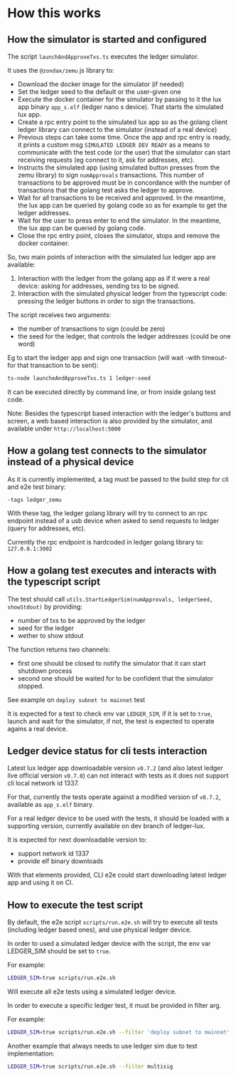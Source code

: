 # How this works

## How the simulator is started and configured

The script `launchAndApproveTxs.ts` executes the ledger simulator.

It uses the `@zondax/zemu` js library to:

- Download the docker image for the simulator (if needed)
- Set the ledger seed to the default or the user-given one
- Execute the docker container for the simulator by passing to it the lux app binary `app_s.elf` (ledger nano s device). That starts the simulated lux app.
- Create a rpc entry point to the simulated lux app so as the golang client ledger library can connect to the simulator (instead of a real device)
- Previous steps can take some time. Once the app and rpc entry is ready, it prints a custom msg `SIMULATED LEDGER DEV READY` as a means to communicate 
  with the test code (or the user) that the simulator can start receiving requests (eg connect to it, ask for addresses, etc).
- Instructs the simulated app (using simulated button presses from the zemu library) to sign `numApprovals` transactions. This number of transactions
  to be approved must be in concordance with the number of transactions that the golang test asks the ledger to approve. 
- Wait for all transactions to be received and approved. In the meantime, the lux app can be queried by golang code so as
  for example to get the ledger addresses.
- Wait for the user to press enter to end the simulator. In the meantime, the lux app can be queried by golang code.
- Close the rpc entry point, closes the simulator, stops and remove the docker container.

So, two main points of interaction with the simulated lux ledger app are available:

1. Interaction with the ledger from the golang app as if it were a real device: asking for addresses, sending txs to be signed.
2. Interaction with the simulated physical ledger from the typescript code: pressing the ledger buttons in order to sign the transactions.

The script receives two arguments: 

- the number of transactions to sign (could be zero)
- the seed for the ledger, that controls the ledger addresses (could be one word)

Eg to start the ledger app and sign one transaction (will wait -with timeout- for that transaction to be sent):

```bash
ts-node launcheAndApproveTxs.ts 1 ledger-seed
```

It can be executed directly by command line, or from inside golang test code.

Note: Besides the typescript based interaction with the ledger's buttons and screen, a web based interaction is also
provided by the simulator, and available under `http://localhost:5000`

## How a golang test connects to the simulator instead of a physical device

As it is currently implemented, a tag must be passed to the build step for cli and e2e test binary:

```
-tags ledger_zemu
```

With these tag, the ledger golang library will try to connect to an rpc endpoint instead of a usb device 
when asked to send requests to ledger (query for addresses, etc).

Currently the rpc endpoint is hardcoded in ledger golang library to: `127.0.0.1:3002`

## How a golang test executes and interacts with the typescript script

The test should call `utils.StartLedgerSim(numApprovals, ledgerSeed, showStdout)` by providing:

- number of txs to be approved by the ledger
- seed for the ledger
- wether to show stdout

The function returns two channels:

- first one should be closed to notify the simulator that it can start shutdown process
- second one should be waited for to be confident that the simulator stopped.

See example on `deploy subnet to mainnet` test

It is expected for a test to check env var `LEDGER_SIM`, if it is set to `true`, launch and wait for
the simulator, if not, the test is expected to operate agains a real device.

## Ledger device status for cli tests interaction

Latest lux ledger app downloadable version `v0.7.2` (and also latest ledger live official version `v0.7.0`) can not interact with tests
as it does not support cli local network id 1337.

For that, currently the tests operate against a modified version of `v0.7.2`, available as `app_s.elf` binary.

For a real ledger device to be used with the tests, it should be loaded with a supporting version, currently available on dev branch of ledger-lux.

It is expected for next downloadable version to:

- support network id 1337
- provide elf binary downloads

With that elements provided, CLI e2e could start downloading latest ledger app and using it on CI.

## How to execute the test script

By default, the e2e script `scripts/run.e2e.sh` will try to execute all tests (including ledger based ones),
and use physical ledger device.

In order to used a simulated ledger device with the script, the env var LEDGER_SIM should be set to `true`.

For example:

```bash
LEDGER_SIM=true scripts/run.e2e.sh
```

Will execute all e2e tests using a simulated ledger device.

In order to execute a specific ledger test, it must be provided in filter arg.

For example:

```bash
LEDGER_SIM=true scripts/run.e2e.sh --filter 'deploy subnet to mainnet'
```

Another example that always needs to use ledger sim due to test implementation:

```bash
LEDGER_SIM=true scripts/run.e2e.sh --filter multisig
```

